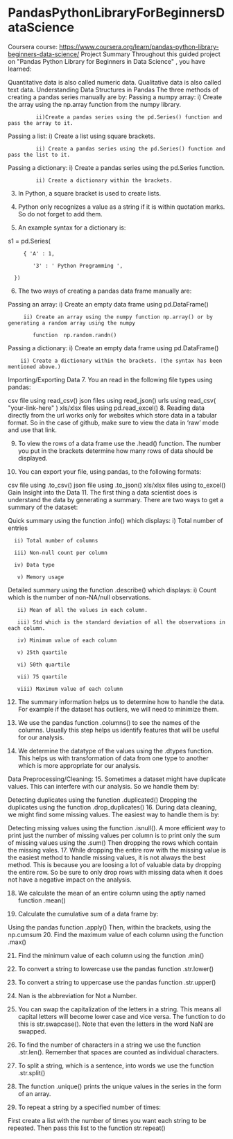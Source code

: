 # PandasPythonLibraryForBeginnersDataScience
Coursera course: https://www.coursera.org/learn/pandas-python-library-beginners-data-science/
Project Summary
Throughout this guided project on "Pandas Python Library for Beginners in Data Science" , you have learned:

Quantitative data is also called numeric data. Qualitative data is also called text data.
Understanding Data Structures in Pandas
The three methods of creating a pandas series manually are by:
 Passing a numpy array:
             i) Create the array using the np.array function from the numpy library. 

             ii)Create a pandas series using the pd.Series() function and pass the array to it.

Passing a list:
             i) Create a list using square brackets. 

             ii) Create a pandas series using the pd.Series() function and pass the list to it.

Passing a dictionary:
             i) Create a pandas series using the pd.Series function.

             ii) Create a dictionary within the brackets.

3. In Python, a square bracket is used to create lists.

4. Python only recognizes a value as a string if it is within quotation marks. So do not forget to add them.

5. An example syntax for a dictionary is:

s1 = pd.Series(    

         { 'A' : 1,     

            '3' : ' Python Programming ', 

      })

6. The two ways of creating a pandas data frame manually are:

Passing an array:
         i) Create an empty data frame using pd.DataFrame()

         ii) Create an array using the numpy function np.array() or by generating a random array using the numpy                

            function  np.random.randn() 

Passing a dictionary:
        i) Create an empty data frame using pd.DataFrame()

        ii) Create a dictionary within the brackets. (the syntax has been mentioned above.)

Importing/Exporting Data
7.  You an read in the following file types using pandas:

csv file using read_csv() 
json files using read_json()
urls using read_csv( "your-link-here" )
xls/xlsx files using  pd.read_excel()
8. Reading data directly from the url works only for websites which store data in a tabular format. So in the case of github, make sure to view the data in ‘raw’ mode and use that link. 

9. To view the rows of a data frame use the .head() function. The number you put in the brackets determine how many rows of data should be displayed.

10. You can export your file, using pandas, to the following formats:

 csv file using .to_csv()
json file using .to_json()
xls/xlsx files using to_excel()
Gain Insight into the Data
11. The first thing a data scientist does is understand the data by generating a summary. There are two ways to get a summary of the dataset:

Quick summary using the function .info() which displays:
      i) Total number of entries

      ii) Total number of columns

      iii) Non-null count per column

      iv) Data type

       v) Memory usage

Detailed summary using the function .describe() which displays:
       i) Count which is the  number of non-NA/null observations.

       ii) Mean of all the values in each column.

       iii) Std which is the standard deviation of all the observations in each column.

       iv) Minimum value of each column

       v) 25th quartile

       vi) 50th quartile

       vii) 75 quartile

       viii) Maximum value of each column

12. The summary information helps us to determine how to handle the data. For example if the dataset has outliers, we will need to minimize them.

13. We use the pandas function .columns() to see the names of the columns. Usually this step helps us identify features that will be useful for our analysis.

14. We determine the datatype of the values using the .dtypes function. This helps us with transformation of data from one type to another which is more appropriate for our analysis.

Data Preprocessing/Cleaning: 
15. Sometimes a dataset might have duplicate values. This can interfere with our analysis. So we handle them by:

Detecting duplicates using the function .duplicated()
Dropping the duplicates using the function .drop_duplicates()
16. During data cleaning, we might find some missing values. The easiest way to handle them is by:

Detecting missing values using the function .isnull(). 
A more efficient way to print just the number of missing values per column is to print only the sum of missing values using the .sum()
Then dropping the rows which contain the missing vales.
17. While dropping the entire row with the missing value is the easiest method to handle missing values, it is not always the best method. This is because you are loosing a lot of valuable data by dropping the entire row. So be sure to only drop rows with missing data when it does not have a negative impact on the analysis.

18. We calculate the mean of an entire column using the aptly named function .mean() 

19. Calculate the cumulative sum of a data frame by:

Using the pandas function .apply()
Then, within the brackets, using the np.cumsum
20. Find the maximum value of each column using the function .max() 

21. Find the minimum value of each column using the function .min()  

22. To convert a string to lowercase use the pandas function .str.lower()

23.  To convert a string to uppercase use the pandas function .str.upper()

24. Nan is the abbreviation for Not a Number.

25.  You can swap the capitalization of the letters in a string. This means all capital letters will become lower case and vice versa. The function to do this is str.swapcase(). Note that even the letters in the word NaN are swapped. 

26. To find the number of characters in a string we use the function .str.len(). Remember that spaces are counted as individual characters.

27. To split a string, which is a sentence, into words we use the function .str.split()

28. The function .unique() prints the unique values in the series in the form of an array.

29. To repeat a string by a specified number of times:

First create a list with the number of times you want each string to be repeated.
Then pass this list to the function str.repeat()
